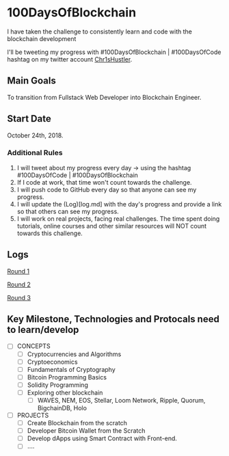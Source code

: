 # 100DaysOfBlockchain
I have taken the challenge to consistently learn and code with the blockchain development

I'll be tweeting my progress with #100DaysOfBlockchain | #100DaysOfCode hashtag on my twitter account [Chr1sHustler](https://twitter.com/Chr1sHustler).

## Main Goals

To transition from Fullstack Web Developer into Blockchain Engineer.


## Start Date
October 24th, 2018.

### Additional Rules


1. I will tweet about my progress every day -> using the hashtag #100DaysOfCode | #100DaysOfBlockchain
2. If I code at work, that time won't count towards the challenge.
3. I will push code to GitHub every day so that anyone can see my progress.
4. I will update the (Log)[log.md] with the day's progress and provide a link so that others can see my progress.
5. I will work on real projects, facing real challenges. The time spent doing tutorials, online courses and other similar resources will NOT count towards this challenge.

## Logs

[Round 1](R1.md)

[Round 2](R2.md)

[Round 3](R3.md)

## Key Milestone, Technologies and Protocals need to learn/develop

* [ ] CONCEPTS
    * [ ] Cryptocurrencies and Algorithms
    * [ ] Cryptoeconomics
    * [ ] Fundamentals of Cryptography
    * [ ] Bitcoin Programming Basics
    * [ ] Solidity Programming
    * [ ] Exploring other blockchain
        * [ ] WAVES, NEM, EOS, Stellar, Loom Network, Ripple, Quorum, BigchainDB, Holo
* [ ] PROJECTS
    * [ ] Create Blockchain from the scratch
    * [ ] Developer Bitcoin Wallet from the Scratch
    * [ ] Develop dApps using Smart Contract with Front-end.
    * [ ] ....
